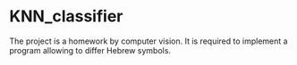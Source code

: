 # KNN_classifier
The project is a homework by computer vision. It is required to implement a program allowing to differ Hebrew symbols.
